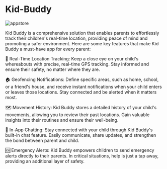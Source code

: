 # Kid-Buddy
![appstore](https://user-images.githubusercontent.com/47509504/205902251-0b600df3-cfc3-417c-a8cb-8bba38300647.png)

Kid Buddy is a comprehensive solution that enables parents to effortlessly track their children's real-time location, providing peace of mind and promoting a safer environment. Here are some key features that make Kid Buddy a must-have app for every parent:

📍 Real-Time Location Tracking: Keep a close eye on your child's whereabouts with precise, real-time GPS tracking. Stay informed and ensure their safety, no matter where they are.

🏠 Geofencing Notifications: Define specific areas, such as home, school, or a friend's house, and receive instant notifications when your child enters or leaves those locations. Stay connected and be alerted when it matters most.

🗺️ Movement History: Kid Buddy stores a detailed history of your child's movements, allowing you to review their past locations. Gain valuable insights into their routines and ensure their well-being.

💬 In-App Chatting: Stay connected with your child through Kid Buddy's built-in chat feature. Easily communicate, share updates, and strengthen the bond between parent and child.

🆘 Emergency Alerts: Kid Buddy empowers children to send emergency alerts directly to their parents. In critical situations, help is just a tap away, providing an additional layer of safety.
